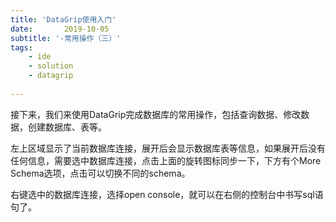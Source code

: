 ```yaml
---
title: 'DataGrip使用入门'
date:       2019-10-05
subtitle: '-常用操作（三）'
tags:
	- ide
	- solution
	- datagrip
	
---
```

  

<script>
window.location.href='https://www.iteye.com/blog/ywu-2315495';
</script>

接下来，我们来使用DataGrip完成数据库的常用操作，包括查询数据、修改数据，创建数据库、表等。

左上区域显示了当前数据库连接，展开后会显示数据库表等信息，如果展开后没有任何信息，需要选中数据库连接，点击上面的旋转图标同步一下，下方有个More Schema选项，点击可以切换不同的schema。

右键选中的数据库连接，选择open console，就可以在右侧的控制台中书写sql语句了。